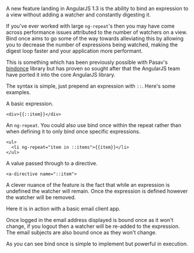 A new feature landing in AngularJS 1.3 is the ability to bind an expression to a view without adding a watcher and constantly digesting it.

If you've ever worked with large `ng-repeat`'s then you may have come across performance issues attributed to the number of watchers on a view. Bind once aims to go some of the way towards alleviating this by allowing you to decrease the number of expressions being watched, making the digest loop faster and your application more performant.

This is something which has been previously possible with Pasav's [bindonce](https://github.com/Pasvaz/bindonce) library but has proven so sought after that the AngularJS team have ported it into the core AngularJS library.

The syntax is simple, just prepend an expression with `::`. Here's some examples.

A basic expression. 

```language-javascript
<div>{{::item}}</div>
```
An `ng-repeat`. You could also use bind once within the repeat rather than when defining it to only bind once specific expressions.

```language-javascript
<ul>
  <li ng-repeat="item in ::items">{{item}}</li>
</ul>
```

A value passed through to a directive.

```language-javascript
<a-directive name="::item">
```
    
A clever nuance of the feature is the fact that while an expression is undefined the watcher will remain. Once the expression is defined however the watcher will be removed.

Here it is in action with a basic email client app.

<a class="jsbin-embed" href="http://jsbin.com/yufomo/16/embed?output"></a><script src="http://static.jsbin.com/js/embed.js"></script>

Once logged in the email address displayed is bound once as it won't change, if you logout then a watcher will be re-added to the expression. The email subjects are also bound once as they won't change.

As you can see bind once is simple to implement but powerful in execution.
